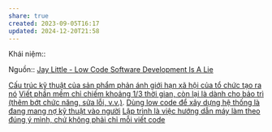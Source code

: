 ```yaml
---
share: true
created: 2023-09-05T16:17
updated: 2024-12-20T21:58
---
```

Khái niệm:: 

Nguồn:: [Jay Little - Low Code Software Development Is A Lie](https://jaylittle.com/post/view/2023/4/low-code-software-development-is-a-lie)

[Cấu trúc kỹ thuật của sản phẩm phản ánh giới hạn xã hội của tổ chức tạo ra nó](../../../C%C3%B4ng%20ngh%E1%BB%87%20th%C3%B4ng%20tin/K%E1%BB%B9%20thu%E1%BA%ADt%20ph%E1%BA%A7n%20m%E1%BB%81m/Ki%E1%BA%BFn%20tr%C3%BAc/C%E1%BA%A5u%20tr%C3%BAc%20k%E1%BB%B9%20thu%E1%BA%ADt%20c%E1%BB%A7a%20s%E1%BA%A3n%20ph%E1%BA%A9m%20ph%E1%BA%A3n%20%C3%A1nh%20gi%E1%BB%9Bi%20h%E1%BA%A1n%20x%C3%A3%20h%E1%BB%99i%20c%E1%BB%A7a%20t%E1%BB%95%20ch%E1%BB%A9c%20t%E1%BA%A1o%20ra%20n%C3%B3.md)
[Viết phần mềm chỉ chiếm khoảng 1/3 thời gian, còn lại là dành cho bảo trì (thêm bớt chức năng, sửa lỗi, v.v.)](../../../C%C3%B4ng%20ngh%E1%BB%87%20th%C3%B4ng%20tin/K%E1%BB%B9%20thu%E1%BA%ADt%20ph%E1%BA%A7n%20m%E1%BB%81m/Th%E1%BB%9Di%20gian%20ho%C3%A0n%20th%C3%A0nh/Vi%E1%BA%BFt%20ph%E1%BA%A7n%20m%E1%BB%81m%20ch%E1%BB%89%20chi%E1%BA%BFm%20kho%E1%BA%A3ng%20%E2%85%93%20th%E1%BB%9Di%20gian,%20c%C3%B2n%20l%E1%BA%A1i%20l%C3%A0%20d%C3%A0nh%20cho%20b%E1%BA%A3o%20tr%C3%AC%20(th%C3%AAm%20b%E1%BB%9Bt%20ch%E1%BB%A9c%20n%C4%83ng,%20s%E1%BB%ADa%20l%E1%BB%97i,%20v.v.).md). [Dùng low code để xây dựng hệ thống là đang mang nợ kỹ thuật vào người](./D%C3%B9ng%20low%20code%20%C4%91%E1%BB%83%20x%C3%A2y%20d%E1%BB%B1ng%20h%E1%BB%87%20th%E1%BB%91ng%20l%C3%A0%20%C4%91ang%20mang%20n%E1%BB%A3%20k%E1%BB%B9%20thu%E1%BA%ADt%20v%C3%A0o%20ng%C6%B0%E1%BB%9Di.md)
[Lập trình là việc hướng dẫn máy làm theo đúng ý mình, chứ không phải chỉ mỗi viết code](../../../C%C3%B4ng%20ngh%E1%BB%87%20th%C3%B4ng%20tin/L%E1%BA%ADp%20tr%C3%ACnh%20l%C3%A0%20vi%E1%BB%87c%20h%C6%B0%E1%BB%9Bng%20d%E1%BA%ABn%20m%C3%A1y%20l%C3%A0m%20theo%20%C4%91%C3%BAng%20%C3%BD%20m%C3%ACnh,%20ch%E1%BB%A9%20kh%C3%B4ng%20ph%E1%BA%A3i%20ch%E1%BB%89%20m%E1%BB%97i%20vi%E1%BA%BFt%20code.md)
